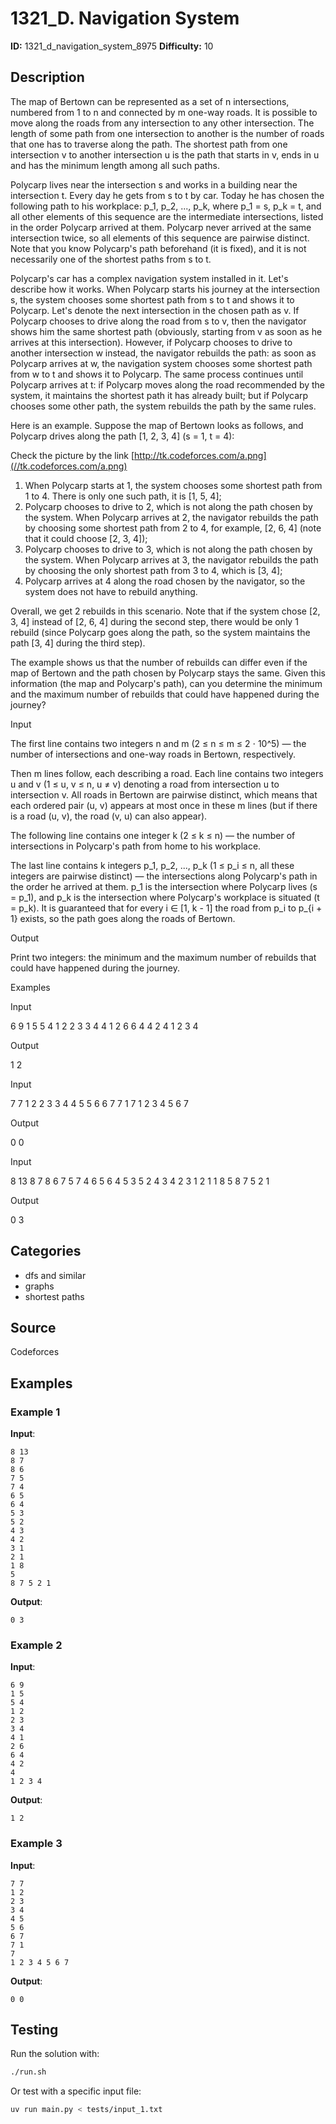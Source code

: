 # 1321_D. Navigation System

**ID:** 1321_d_navigation_system_8975
**Difficulty:** 10

## Description

The map of Bertown can be represented as a set of n intersections, numbered from 1 to n and connected by m one-way roads. It is possible to move along the roads from any intersection to any other intersection. The length of some path from one intersection to another is the number of roads that one has to traverse along the path. The shortest path from one intersection v to another intersection u is the path that starts in v, ends in u and has the minimum length among all such paths.

Polycarp lives near the intersection s and works in a building near the intersection t. Every day he gets from s to t by car. Today he has chosen the following path to his workplace: p_1, p_2, ..., p_k, where p_1 = s, p_k = t, and all other elements of this sequence are the intermediate intersections, listed in the order Polycarp arrived at them. Polycarp never arrived at the same intersection twice, so all elements of this sequence are pairwise distinct. Note that you know Polycarp's path beforehand (it is fixed), and it is not necessarily one of the shortest paths from s to t.

Polycarp's car has a complex navigation system installed in it. Let's describe how it works. When Polycarp starts his journey at the intersection s, the system chooses some shortest path from s to t and shows it to Polycarp. Let's denote the next intersection in the chosen path as v. If Polycarp chooses to drive along the road from s to v, then the navigator shows him the same shortest path (obviously, starting from v as soon as he arrives at this intersection). However, if Polycarp chooses to drive to another intersection w instead, the navigator rebuilds the path: as soon as Polycarp arrives at w, the navigation system chooses some shortest path from w to t and shows it to Polycarp. The same process continues until Polycarp arrives at t: if Polycarp moves along the road recommended by the system, it maintains the shortest path it has already built; but if Polycarp chooses some other path, the system rebuilds the path by the same rules.

Here is an example. Suppose the map of Bertown looks as follows, and Polycarp drives along the path [1, 2, 3, 4] (s = 1, t = 4): 

Check the picture by the link [http://tk.codeforces.com/a.png](//tk.codeforces.com/a.png)

  1. When Polycarp starts at 1, the system chooses some shortest path from 1 to 4. There is only one such path, it is [1, 5, 4]; 
  2. Polycarp chooses to drive to 2, which is not along the path chosen by the system. When Polycarp arrives at 2, the navigator rebuilds the path by choosing some shortest path from 2 to 4, for example, [2, 6, 4] (note that it could choose [2, 3, 4]); 
  3. Polycarp chooses to drive to 3, which is not along the path chosen by the system. When Polycarp arrives at 3, the navigator rebuilds the path by choosing the only shortest path from 3 to 4, which is [3, 4]; 
  4. Polycarp arrives at 4 along the road chosen by the navigator, so the system does not have to rebuild anything. 



Overall, we get 2 rebuilds in this scenario. Note that if the system chose [2, 3, 4] instead of [2, 6, 4] during the second step, there would be only 1 rebuild (since Polycarp goes along the path, so the system maintains the path [3, 4] during the third step).

The example shows us that the number of rebuilds can differ even if the map of Bertown and the path chosen by Polycarp stays the same. Given this information (the map and Polycarp's path), can you determine the minimum and the maximum number of rebuilds that could have happened during the journey?

Input

The first line contains two integers n and m (2 ≤ n ≤ m ≤ 2 ⋅ 10^5) — the number of intersections and one-way roads in Bertown, respectively.

Then m lines follow, each describing a road. Each line contains two integers u and v (1 ≤ u, v ≤ n, u ≠ v) denoting a road from intersection u to intersection v. All roads in Bertown are pairwise distinct, which means that each ordered pair (u, v) appears at most once in these m lines (but if there is a road (u, v), the road (v, u) can also appear).

The following line contains one integer k (2 ≤ k ≤ n) — the number of intersections in Polycarp's path from home to his workplace.

The last line contains k integers p_1, p_2, ..., p_k (1 ≤ p_i ≤ n, all these integers are pairwise distinct) — the intersections along Polycarp's path in the order he arrived at them. p_1 is the intersection where Polycarp lives (s = p_1), and p_k is the intersection where Polycarp's workplace is situated (t = p_k). It is guaranteed that for every i ∈ [1, k - 1] the road from p_i to p_{i + 1} exists, so the path goes along the roads of Bertown. 

Output

Print two integers: the minimum and the maximum number of rebuilds that could have happened during the journey.

Examples

Input


6 9
1 5
5 4
1 2
2 3
3 4
4 1
2 6
6 4
4 2
4
1 2 3 4


Output


1 2


Input


7 7
1 2
2 3
3 4
4 5
5 6
6 7
7 1
7
1 2 3 4 5 6 7


Output


0 0


Input


8 13
8 7
8 6
7 5
7 4
6 5
6 4
5 3
5 2
4 3
4 2
3 1
2 1
1 8
5
8 7 5 2 1


Output


0 3

## Categories

- dfs and similar
- graphs
- shortest paths

## Source

Codeforces

## Examples

### Example 1

**Input**:
```
8 13
8 7
8 6
7 5
7 4
6 5
6 4
5 3
5 2
4 3
4 2
3 1
2 1
1 8
5
8 7 5 2 1
```

**Output**:
```
0 3
```

### Example 2

**Input**:
```
6 9
1 5
5 4
1 2
2 3
3 4
4 1
2 6
6 4
4 2
4
1 2 3 4
```

**Output**:
```
1 2
```

### Example 3

**Input**:
```
7 7
1 2
2 3
3 4
4 5
5 6
6 7
7 1
7
1 2 3 4 5 6 7
```

**Output**:
```
0 0
```


## Testing

Run the solution with:

```bash
./run.sh
```

Or test with a specific input file:

```bash
uv run main.py < tests/input_1.txt
```
